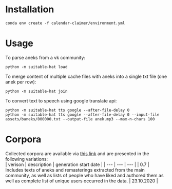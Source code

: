 # Installation
```shell script
conda env create -f calendar-claimer/environment.yml
```
# Usage
To parse aneks from a vk community:
```shell script
python -m suitable-hat load
```
To merge content of multiple cache files with aneks into a single txt file (one anek per row):
```shell script
python -m suitable-hat join
```
To convert text to speech using google translate api:
```shell script
python -m suitable-hat tts google --after-file-delay 0
python -m suitable-hat tts google --after-file-delay 0 --input-file assets/baneks/000000.txt --output-file anek.mp3 --max-n-chars 100
```
# Corpora
Collected corpora are available via [this link](https://bit.ly/baneks-corpora) and are presented in the following variations:  
| verison | description | generation start date |
| --- | --- | --- |
| 0.7 | Includes texts of aneks and remasterings extracted from the main community, as well as lists of people who have liked and authored them as well as complete list of unique users occurred in the data. | 23.10.2020 |
